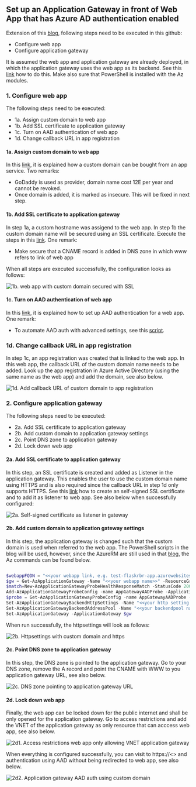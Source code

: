 ## Set up an Application Gateway in front of Web App that has Azure AD authentication enabled   ##

Extension of this [blog](http://thewindowsupdate.com/2019/04/01/setting-up-application-gateway-with-an-app-service-that-uses-azure-active-directory-authentication/), following steps need to be executed in this github:

- Configure web app
- Configure application gateway

It is assumed the web app and application gateway are already deployed, in which the application gateway uses the web app as its backend. See this [link](https://docs.microsoft.com/en-us/azure/application-gateway/configure-web-app-portal) how to do this. Make also sure that PowerShell is installed with the Az modules.

### 1. Configure web app ###

The following steps need to be executed:

- 1a. Assign custom domain to web app
- 1b. Add SSL certificate to application gateway
- 1c. Turn on AAD authentication of web app
- 1d. Change callback URL in app registration

#### 1a. Assign custom domain to web app ####

In this [link](https://docs.microsoft.com/en-us/azure/app-service/manage-custom-dns-buy-domain), it is explained how a custom domain can be bought from an app service. Two remarks:

- GoDaddy is used as provider, domain name cost 12E per year and cannot be revoked.
- Once domain is added, it is marked as insecure. This will be fixed in next step.

#### 1b. Add SSL certificate to application gateway ####

In step 1a, a custom hostname was assigend to the web app. In step 1b the custom domain name will be secured using an SSL certificate. Execute the steps in this [link](https://docs.microsoft.com/nl-nl/azure/app-service/configure-ssl-certificate#create-a-free-certificate-preview). One remark:

- Make secure that a CNAME record is added in DNS zone in which www refers to link of web app

When all steps are executed successfully, the configuration looks as follows:

![1b. web app with custom domain secured with SSL](https://github.com/rebremer/application-gateway-aadauth/blob/master/images/webapp_customdomain_ssl.png "1b. web app with custom domain secured with SSL")

#### 1c. Turn on AAD authentication of web app ####

In this [link](https://docs.microsoft.com/en-us/azure/app-service/configure-authentication-provider-aad#-configure-with-express-settings), it is explained how to set up AAD authentication for a web app. One remark:
- To automate AAD auth with advanced settings, see this [script](https://github.com/rebremer/managed_identity_authentication/blob/master/AAD_auth_ADFv2_MI_to_Azure_Function.ps1).

### 1d. Change callback URL in app registration ###

In step 1c, an app registration was created that is linked to the web app. In this web app, the callback URL of the custom domain name needs to be added. Look up the app registration in Azure Active Directory (using the same name as the web app) and add the domain, see also below.

![1d. Add callback URL of custom domain to app registration](https://github.com/rebremer/application-gateway-aadauth/blob/master/images/appregistation_callback_customdomain.png "1d. Add callback URL of custom domain to app registration")


### 2. Configure application gateway ###

The following steps need to be executed:

- 2a. Add SSL certificate to application gateway
- 2b. Add custom domain to application gateway settings
- 2c. Point DNS zone to application gateway
- 2d. Lock down web app

#### 2a. Add SSL certificate to application gateway ####

In this step, an SSL certificate is created and added as Listener in the application gateway. This enables the user to use the custom domain name using HTTPS and is also required since the callback URL in step 1d only supports HTTPS. See this [link](https://docs.microsoft.com/en-us/azure/application-gateway/create-ssl-portal#create-a-self-signed-certificate) how to create an self-signed SSL certificate and to add it as listener to web app. See also below when successfully configured:

![2a. Self-signed certificate as listener in gateway](https://github.com/rebremer/application-gateway-aadauth/blob/master/images/selfsigned_ssl_listener.png "2a. Self-signed certificate as listener in gateway")

#### 2b. Add custom domain to application gateway settings ####

In this step, the application gateway is changed such that the custom domain is used when referred to the web app. The PowerShell scripts in the blog will be used, however, since the AzureRM are still used in that [blog](http://thewindowsupdate.com/2019/04/01/setting-up-application-gateway-with-an-app-service-that-uses-azure-active-directory-authentication/), the Az commands can be found below.

```PowerShell

$webappFQDN = "<<your webapp link, e.g. test-flaskrbr-app.azurewebsites.net>>" 
$gw = Get-AzApplicationGateway -Name "<<your webapp name>>" -ResourceGroupName "<<your rg name>>" 
$match=New-AzApplicationGatewayProbeHealthResponseMatch -StatusCode 200-401 
Add-AzApplicationGatewayProbeConfig -name AppGatewayAADProbe -ApplicationGateway $gw -Protocol Https -Path / -Interval 30 -Timeout 120 -UnhealthyThreshold 3 -PickHostNameFromBackendHttpSettings -Match $match 
$probe = Get-AzApplicationGatewayProbeConfig -name AppGatewayAADProbe -ApplicationGateway $gw 
Set-AzApplicationGatewayBackendHttpSettings -Name "<<your http setting name>>" -ApplicationGateway $gw -HostName "<<your hostname, e.g. www.rbrpdomains.com>>" -Port 443 -Protocol https -CookieBasedAffinity Disabled -RequestTimeout 30 -Probe $probe 
Set-AzApplicationGatewayBackendAddressPool -Name "<<your backendpool name>>" -ApplicationGateway $gw -BackendFqdns $webappFQDN 
Set-AzApplicationGateway -ApplicationGateway $gw 

```

When run successfully, the httpsettings will look as follows:

![2b. Httpsettings with custom domain and https](https://github.com/rebremer/application-gateway-aadauth/blob/master/images/httpsettings_https_customdomain.png "2b. Httpsettings with custom domain and https")

#### 2c. Point DNS zone to application gateway ####

In this step, the DNS zone is pointed to the application gateway. Go to your DNS zone, remove the A record and point the CNAME with WWW to you application gateway URL, see also below.

![2c. DNS zone pointing to application gateway URL](https://github.com/rebremer/application-gateway-aadauth/blob/master/images/dnszone_applicationgateway_url.png "2c. DNS zone pointing to application gateway URL")

#### 2d. Lock down web app ####

Finally, the web app can be locked down for the public internet and shall be only opened for the application gateway. Go to access restrictions and add the VNET of the application gateway as only resource that can acccess web app, see also below.

![2d1. Access restrictions web app only allowing VNET application gateway](https://github.com/rebremer/application-gateway-aadauth/blob/master/images/lockdown_webapp_vnet_gateway.png "2d1. Access restrictions web app only allowing VNET application gateway")

When everything is configured successfully, you can visit to https://<<your custom domain>> and authentication using AAD without being redirected to web app, see also below.

![2d2. Application gateway AAD auth using custom domain](https://github.com/rebremer/application-gateway-aadauth/blob/master/images/aadauth_customdomain_application_gateway.png "2d2. Application gateway AAD auth using custom domain")
